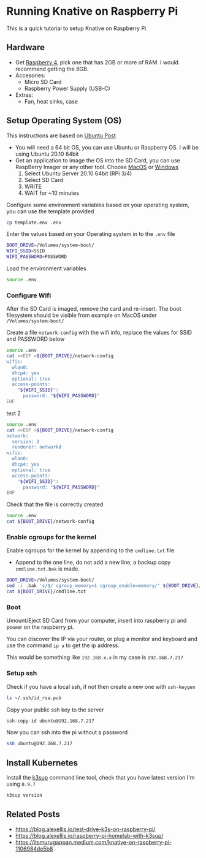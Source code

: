 # Running Knative on Raspberry Pi

This is a quick tutorial to setup Knative on Raspberry Pi

## Hardware

- Get [Raspberry 4](https://www.raspberrypi.org/products/raspberry-pi-4-model-b/?resellerType=home), pick one that has 2GB or more of RAM. I would recommend getting the 8GB.
- Accesories:
    - Micro SD Card
    - Raspberry Power Supply (USB-C)
- Extras:
    - Fan, heat sinks, case

## Setup Operating System (OS)

This instructions are based on [Ubuntu Post](https://ubuntu.com/tutorials/how-to-install-ubuntu-on-your-raspberry-pi#1-overview)

- You will need a 64 bit OS, you can use Ubuntu or Raspberry OS. I will be using Ubuntu 20.10 64bit
- Get an application to image the OS into the SD Card, you can use RaspBerry Imager or any other tool. Choose [MacOS](https://downloads.raspberrypi.org/imager/imager.dmg) or [Windows](https://downloads.raspberrypi.org/imager/imager.exe)
    1. Select Ubuntu Server 20.10 64bit (RPi 3/4)
    2. Select SD Card
    3. WRITE
    4. WAIT for ~10 minutes

Configure some environment variables based on your operating system, you can use the template provided
```bash
cp template.env .env
```
Enter the values based on your Operating system in to the `.env` file
```bash
BOOT_DRIVE=/Volumes/system-boot/
WIFI_SSID=SSID
WIFI_PASSWORD=PASSWORD
```
Load the environment variables
```bash
source .env
```


### Configure Wifi

After the SD Card is imaged, remove the card and re-insert.
The boot filesystem should be visible from example on MacOS under `/Volumes/system-boot/`

Create a file `network-config` with the wifi info, replace the values for SSID and PASSWORD below
```bash
source .env
cat <<EOF >${BOOT_DRIVE}/network-config
wifis:
  wlan0:
  dhcp4: yes
  optional: true
  access-points:
    "${WIFI_SSID}":
      password: "${WIFI_PASSWORD}"
EOF
```

test 2
```bash
source .env
cat <<EOF >${BOOT_DRIVE}/network-config
network:
  version: 2
  renderer: networkd
wifis:
  wlan0:
  dhcp4: yes
  optional: true
  access-points:
    "${WIFI_SSID}":
      password: "${WIFI_PASSWORD}"
EOF
```

Check that the file is correctly created
```bash
source .env
cat ${BOOT_DRIVE}/network-config
```

### Enable cgroups for the kernel

Enable cgroups for the kernel by appending to the `cmdline.txt` file
- Append to the one line, do not add a new line, a backup copy `cmdline.txt.bak` is made.
```bash
BOOT_DRIVE=/Volumes/system-boot/
sed -i .bak 's/$/ cgroup_memory=1 cgroup_enable=memory/' ${BOOT_DRIVE}/cmdline.txt
cat ${BOOT_DRIVE}/cmdline.txt
```

### Boot

Umount/Eject SD Card from your computer, insert into raspberry pi and power on the raspberry pi.

You can discover the IP via your router, or plug a monitor and keyboard and use the command `ip a` to get the ip address.

This would be something like `192.168.x.x` in my case is `192.168.7.217`


### Setup ssh

Check if you have a local ssh, if not then create a new one with `ssh-keygen`
```bash
ls ~/.ssh/id_rsa.pub
```

Copy your public ssh key to the server
```bash
ssh-copy-id ubuntu@192.168.7.217
```

Now you can ssh into the pi without a password
```bash
ssh ubuntu@192.168.7.217
```


## Install Kubernetes

Install the [k3sup](https://github.com/alexellis/k3sup#download-k3sup-tldr) command line tool, check that you have latest version I'm using `0.9.7`
```bash
k3sup version
```


## Related Posts
- https://blog.alexellis.io/test-drive-k3s-on-raspberry-pi/
- https://blog.alexellis.io/raspberry-pi-homelab-with-k3sup/
- https://itsmurugappan.medium.com/knative-on-raspberry-pi-1106984de5b8
